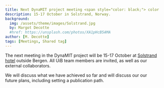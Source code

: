 ```yaml
---
title: Next DynaMIT project meeting <span style="color: black;"> color </span>
description: 15-17 October in Solstrand, Norway.
background:
  img: /assets/theme/images/Solstrand.jpg
  by: Margot Decotte
  #href: https://unsplash.com/photos/XA1pHcB5AMA
author: [M. Decotte]
tags: [Meetings, Shared tag]
---
```


The next meeting in the DynaMIT project will be 15-17 October at [Solstrand hotel](https://solstrand.com/) outside Bergen. All UiB team members are invited, as well as our external collaborators. 

We will discuss what we have achieved so far and will discuss our our future plans, including setting a publication path.